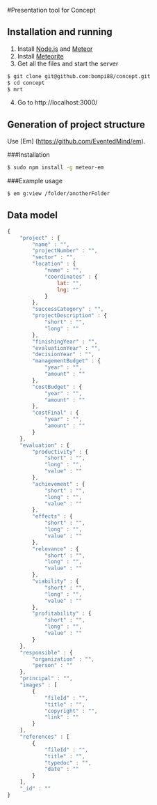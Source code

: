 #Presentation tool for Concept

## Installation and running
1. Install [Node.js](http://nodejs.org/) and [Meteor](https://www.meteor.com/) 
2. Install [Meteorite](https://github.com/oortcloud/meteorite/)
3. Get all the files and start the server
```bash
$ git clone git@github.com:bompi88/concept.git
$ cd concept
$ mrt
```
4. Go to http://localhost:3000/

## Generation of project structure
Use [Em] (https://github.com/EventedMind/em).

###Installation
```bash
$ sudo npm install -g meteor-em
```

###Example usage
```bash
$ em g:view /folder/anotherFolder
```

## Data model

```javascript
{
	"project" : {
		"name" : "",
		"projectNumber" : "",
		"sector" : "",
		"location" : {
			"name" : "",
			"coordinates" : {
				lat: "",
				lng: ""
			}
		},
		"successCategory" : "",
		"projectDescription" : {
			"short" : "",
			"long" : ""
		},
		"finishingYear" : "",
		"evaluationYear" : "",
		"decisionYear" : "",
		"managementBudget" : {
			"year" : "",
			"amount" : ""
		},
		"costBudget" : {
			"year" : "",
			"amount" : ""
		},
		"costFinal" : {
			"year" : "",
			"amount" : ""
		}
	},
	"evaluation" : {
		"productivity" : {
			"short" : "",
			"long" : "",
			"value" : ""
		},
		"achievement" : {
			"short" : "",
			"long" : "",
			"value" : ""
		},
		"effects" : {
			"short" : "",
			"long" : "",
			"value" : ""
		},
		"relevance" : {
			"short" : "",
			"long" : "",
			"value" : ""
		},
		"viability" : {
			"short" : "",
			"long" : "",
			"value" : ""
		},
		"profitability" : {
			"short" : "",
			"long" : "",
			"value" : ""
		}
	},
	"responsible" : {
		"organization" : "",
		"person" : ""
	},
	"principal" : "",
	"images" : [
		{
			"fileId" : "",
			"title" : "",
			"copyright" : "",
			"link" : ""
		}
	],
	"references" : [
		{
			"fileId" : "",
			"title" : "",
			"typedoc" : "",
			"date" : ""
		}
	],
	"_id" : ""
}
```